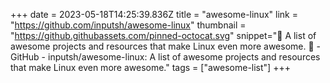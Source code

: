 +++
date = 2023-05-18T14:25:39.836Z
title = "awesome-linux"
link = "https://github.com/inputsh/awesome-linux"
thumbnail = "https://github.githubassets.com/pinned-octocat.svg"
snippet=":penguin: A list of awesome projects and resources that make Linux even more awesome. :penguin: - GitHub - inputsh/awesome-linux: A list of awesome projects and resources that make Linux even more awesome."
tags = ["awesome-list"]
+++
